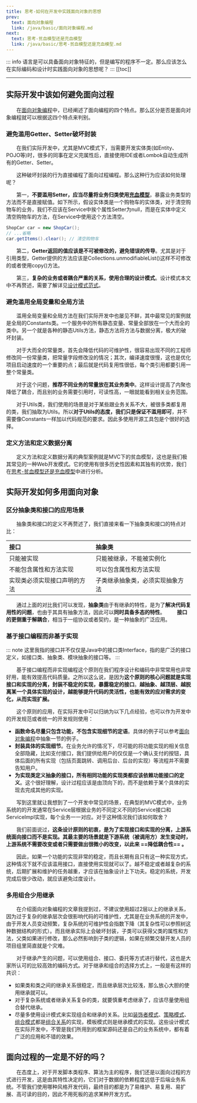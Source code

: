 ```yaml
---
title: 思考-如何在开发中实践面向对象的思想
prev:
  text: 面向对象编程
  link: /java/basic/面向对象编程.md
next:
  text: 思考-贫血模型还是充血模型
  link: /java/basic/思考-贫血模型还是充血模型.md
---
```

::: info
语言是可以具备面向对象特征的，但是编写的程序不一定。那么应该怎么在实际编码和设计时实践面向对象的思想呢？
:::
[[toc]]

***
## 实际开发中该如何避免面向过程
&#8195;&#8195;在[面向对象编程](../basic/面向对象编程.md)中，已经阐述了面向编程的四个特点。那么区分是否是面向对象编程就可以根据这四个特点来判别。
### 避免滥用Getter、Setter破坏封装
&#8195;&#8195;在我们实际开发中，尤其是MVC模式下，当需要开发实体类(如Entity、POJO等)时，很多的同事在定义完属性后，直接使用IDE或者Lombok自动生成所有的Getter、Setter。

&#8195;&#8195;这种破坏封装的行为直接编程了面向过程编程。那么这种行为应该如何处理呢？

&#8195;&#8195;第一，**不要滥用Setter，应当尽量将业务归类使用[充血模型](../basic/思考-贫血模型还是充血模型.md)**，暴露业务类型的方法而不是直接赋值。如下所示，假设实体类是一个购物车的实体类，对于清空购物车的业务，我们不应该在Service中挨个属性Setter为null，而是在实体中定义清空购物车的方法，在Service中使用这个方法清空。
```java 
ShopCar car = new ShopCar();
// ...省略
car.getItems().clear(); // 清空购物车
```
&#8195;&#8195;第二，**Getter返回的值应该是不可被修改的，避免错误的传导**。尤其是对于引用类型，Getter提供的方法应该是Collections.unmodifiableList()这样不可修改的或者使用copy()方法。

&#8195;&#8195;第三，**复杂的业务或者耦合严重的关系，使用合理的设计模式**。设计模式本文中不再赘述，需要了解详见[设计模式范式](todo)。


### 避免滥用全局变量和全局方法
&#8195;&#8195;滥用全局变量和全局方法在我们实际开发中也屡见不鲜，其中最常见的案例就是全局的Constants类。一个服务中的所有静态变量、常量全部放在一个大而全的类中。另一个就是各种的静态Utils方法，静态方法将方法与数据分离，极大的破坏封装。

&#8195;&#8195;对于大而全的常量类，首先会降低代码的可维护性，很容易出现不同的工程师修改同一份常量类，把常量字段修改没的情况；其次，编译速度很慢，这也是优化项目启动速度的一个重要的点；最后就是代码复用性很低，每个类引用都要引用一整个常量类。

&#8195;&#8195;对于这个问题，**推荐不同业务的常量放在其业务类中**。这样设计提高了内聚也降低了耦合，而且别的业务需要引用时，可读性高，一眼就能看到相关业务范围。

&#8195;&#8195;对于Utils类，我们使用的场景是对于某些跟业务关系不大，被很多类都复用的类，我们抽取为Utils。所以**对于Utils的态度，我们只是保证不滥用即可**，并不需要像Constants一样加以代码规范的要求。因此多使用开源工具包是个很好的选择。

### 定义方法和定义数据分离
&#8195;&#8195;定义方法和定义数据分离的典型案例就是MVC下的贫血模型，这也是我们极其常见的一种Web开发模式。它的使用有很多历史性因素和其独有的优势，我们在[思考-贫血模型还是充血模型](../basic/思考-贫血模型还是充血模型.md)中进行分析。

## 实际开发如何多用面向对象
### 区分抽象类和接口的应用场景
&#8195;&#8195;抽象类和接口的定义不再赘述了，我们直接来看一下抽象类和接口的特点对比：

|接口|抽象类|
|:----|:----|
|只能被实现|只能被继承，不能被实例化|
|不能包含属性和方法实现|可以包含属性和方法实现|
|实现类必须实现接口声明的方法|子类继承抽象类，必须实现抽象方法|

&#8195;&#8195;通过上面的对比我们可以发现，**抽象类**由于有继承的特性，是为了**解决代码复用性的问题**，也由于其具有抽象方法，因此可以**同时具备多态的特性**。
&#8195;&#8195;**接口的更侧重于解耦合**，相当于一组协议或者契约，是一种抽象的广泛应用。

### 基于接口编程而非基于实现
::: note
这里我指的接口并不仅仅是Java中的接口类Interface，指的是广泛的接口定义，如接口类、抽象类、模块抽象的接口等。
:::

&#8195;&#8195;基于接口编程而非实现编程这个原则在我们程序设计和编码中非常常用也非常好用，能有效提高代码质量。之所以这么说，是因为**这个原则的核心问题就是实现接口和实现的分离，封装不稳定的实现，暴露稳定的接口**。**越抽象、越顶层、越脱离某一个具体实现的设计，越能够提升代码的灵活性，也能有效的应对需求的变化，从而实现扩展。**

&#8195;&#8195;这个原则的应用，在实际开发中可以归纳为以下几点经验，也可以作为开发中的开发规范或者统一的开发规则使用：
- **函数命名尽量只包含功能，不包含实现细节的定语**。具体的例子可以参考[面向对象编程](../basic/面向对象编程.md)中抽象一节的例子。
- **封装具体的实现细节**。在业务允许的情况下，尽可能的将功能实现的相关信息全部隐藏，比如支付接口，我们提供给用户的仅仅是一个确认支付的按钮，具体后面的所有实现（包括页面跳转、调用后台、后台的实现）等流程并不需要告知用户。
- **为实现类定义抽象的接口，所有相同功能的实现类都应该依赖功能接口的定义**。这个很好理解，设计过程应该是由顶向下的，而不是依赖于某个具体的实现去完成其他的实现。

&#8195;&#8195;写到这里就让我想到了一个开发中常见的场景，在典型的MVC模式中，业务系统的的开发通常在Service层根据业务的不同定义不同的Service接口和ServiceImpl实现，每个业务一一对应。对于这种情况我们该如何取舍？

&#8195;&#8195;我们前面说过，**这条设计原则的初衷，是为了实现接口和实现的分离，上游系统面向接口而不是实现。其最主要的场景就是下游系统（被调用方）发生变动时，上游系统不需要改变或者只需要做出很微小的改变，以此来 ==降低耦合性== 。**

&#8195;&#8195;因此，如果一个功能的实现非常的稳定，而且长期有且只有这一种实现方式，这种情况下就不应该滥用接口，直接使用实现就可以了。越不稳定或者越复杂的系统，后期扩展和维护的任务越重，才应该在抽象设计上下功夫。稳定的系统，开发完成后很少改动，就应该避免过度设计。

### 多用组合少用继承
&#8195;&#8195;在介绍面向对象编程的文章我提到过，不建议使用超过2层以上的继承关系，因为过于复杂的继承层次会很影响代码的可维护性，尤其是在业务系统的开发中，由于开发人员变动频繁，复杂系统的可维护性会指数下降（其复杂性可以参照树这种数据结构的形式）。而且继承实际上会破坏封装，子类可以获得父类的属性和方法，父类如果进行修改，那么必然影响到子类的逻辑，如果在频繁交替开发人员的项目组里简直就是个灾难。

&#8195;&#8195;对于继承产生的问题，可以使用组合、接口、委托等方式进行替代，这也是大家所认可的比较高效的编码方式。对于继承和组合的选择方式上，一般是有这样的共识：
- 如果类和类之间的继承关系很稳定，而且继承层次比较浅，那么放心大胆的使用继承就可以。
- 对于复杂系统或者继承关系复杂的类，就要慎重考虑继承了，应该尽量使用组合替代继承。
- 尽量多使用设计模式来实现组合和继承的关系。比如[装饰者模式](todo)、[策略模式](todo)、[组合模式](todo)都是[组合关系](todo)的实现，模板模式则是继承模式的实现。这些设计模式在实际开发中，不管是我们所用到的框架源码还是自己的业务系统中，都有着广泛的应用和不错的效果。

## 面向过程的一定是不好的吗？
&#8195;&#8195;在态度上，对于开发脚本类程序、算法为主的程序，我们还是以面向过程的方式进行开发，这是由其特性决定的，它们对于数据的依赖程度远低于后端业务系统。不管我们使用哪种风格开发代码，最终目的都是为了易维护、易复用、易扩展、高可读的目的，因此不用死板的追求某种开发方式。

